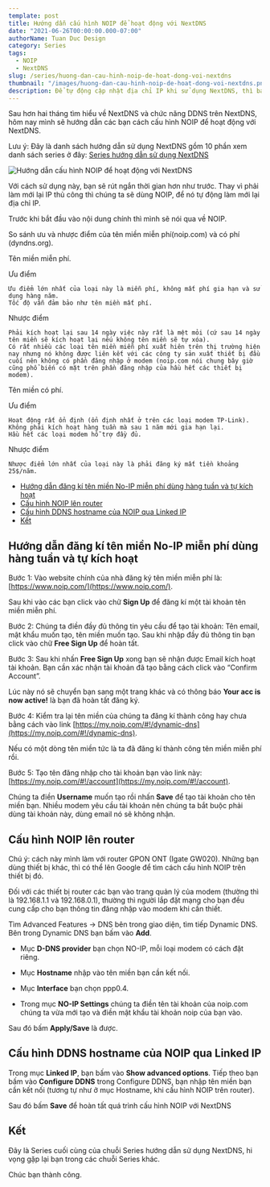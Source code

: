 ```yaml
---
template: post
title: Hướng dẫn cấu hình NOIP để hoạt động với NextDNS
date: "2021-06-26T00:00:00.000-07:00"
authorName: Tuan Duc Design
category: Series
tags:
  - NOIP
  - NextDNS
slug: /series/huong-dan-cau-hinh-noip-de-hoat-dong-voi-nextdns
thumbnail: "/images/huong-dan-cau-hinh-noip-de-hoat-dong-voi-nextdns.png"
description: Để tự động cập nhật địa chỉ IP khi sử dụng NextDNS, thì bạn cần cấu hình DDNS trên cả router và NextDNS.
---
```


Sau hơn hai tháng tìm hiểu về NextDNS và chức năng DDNS trên NextDNS, hôm nay mình sẽ hướng dẫn các bạn cách cấu hình NOIP để hoạt động với NextDNS.

Lưu ý: Đây là danh sách hướng dẫn sử dụng NextDNS gồm 10 phần xem danh sách series ở đây: [Series hướng dẫn sử dụng NextDNS](https://tuanducdesign.com/series-nextdns)

![Hướng dẫn cấu hình NOIP để hoạt động với NextDNS](/images/huong-dan-cau-hinh-noip-de-hoat-dong-voi-nextdns.png)

Với cách sử dụng này, bạn sẽ rút ngắn thời gian hơn như trước. Thay vì phải làm mới lại IP thủ công thì chúng ta sẽ dùng NOIP, để nó tự động làm mới lại địa chỉ IP.

Trước khi bắt đầu vào nội dung chính thì mình sẽ nói qua về NOIP.

So sánh ưu và nhược điểm của tên miền miễn phí(noip.com) và có phí (dyndns.org).

Tên miền miễn phí.

Ưu điểm

    Ưu điểm lớn nhất của loại này là miễn phí, không mất phí gia hạn và sử dụng hàng năm.
    Tốc độ vẫn đảm bảo như tên miền mất phí.

Nhược điểm

    Phải kích hoạt lại sau 14 ngày việc này rất là mệt mỏi (cứ sau 14 ngày tên miền sẽ kích hoạt lại nếu không tên miền sẽ tự xóa).
    Có rất nhiều các loại tên miền miễn phí xuất hiên trên thị trường hiện nay nhưng nó không được liên kết với các công ty sản xuất thiết bị đầu cuối nên không có phần đăng nhập ở modem (noip.com nói chung bây giờ cũng phổ biến có mặt trên phần đăng nhập của hầu hết các thiết bị modem).

Tên miền có phí.

Ưu điểm

    Hoạt động rất ổn định (ổn định nhất ở trên các loại modem TP-Link).
    Không phải kích hoạt hàng tuần mà sau 1 năm mới gia hạn lại.
    Hầu hết các loại modem hỗ trợ đầy đủ.

Nhược điểm

    Nhược điểm lớn nhất của loại này là phải đăng ký mất tiền khoảng 25$/năm.

- [Hướng dẫn đăng kí tên miền No-IP miễn phí dùng hàng tuần và tự kích hoạt](#hướng-dẫn-đăng-kí-tên-miền-no--ip-miễn-phí-dùng-hàng-tuần-và-tự-kích-hoạt)
- [Cấu hình NOIP lên router](#cấu-hình-noip-lên-router)
- [Cấu hình DDNS hostname của NOIP qua Linked IP](#cấu-hình-ddns-hostname-của-noip-qua-linked-ip)
- [Kết](#kết)

## Hướng dẫn đăng kí tên miền No-IP miễn phí dùng hàng tuần và tự kích hoạt

Bước 1: Vào website chính của nhà đăng ký tên miền miễn phí là: [https://www.noip.com/](https://www.noip.com/).

Sau khi vào các bạn click vào chữ **Sign Up** để đăng kí một tài khoản tên miền miễn phí.

Bước 2: Chúng ta điền đầy đủ thông tin yêu cầu để tạo tài khoản: Tên email, mật khẩu muốn tạo, tên miền muốn tạo. Sau khi nhập đầy đủ thông tin bạn click vào chữ **Free Sign Up** để hoàn tất.

Bước 3: Sau khi nhấn **Free Sign Up** xong bạn sẽ nhận được Email kích hoạt tài khoản. Bạn cần xác nhận tài khoản đã tạo bằng cách click vào “Confirm Account”.

Lúc này nó sẽ chuyển bạn sang một trang khác và có thông báo **Your acc is now active!** là bạn đã hoàn tất đăng ký.

Bước 4: Kiểm tra lại tên miền của chúng ta đăng kí thành công hay chưa bằng cách vào link [https://my.noip.com/#!/dynamic-dns](https://my.noip.com/#!/dynamic-dns).

Nếu có một dòng tên miền tức là ta đã đăng kí thành công tên miền miễn phí rồi.

Bước 5: Tạo tên đăng nhập cho tài khoản bạn vào link này: [https://my.noip.com/#!/account](https://my.noip.com/#!/account).

Chúng ta điền **Username** muốn tạo rồi nhấn **Save** để tạo tài khoản cho tên miền bạn. Nhiều modem yêu cầu tài khoản nên chúng ta bắt buộc phải dùng tài khoản này, dùng email nó sẽ không nhận.

## Cấu hình NOIP lên router

Chú ý: cách này mình làm với router GPON ONT (Igate GW020). Những bạn dùng thiết bị khác, thì có thể lên Google để tìm cách cấu hình NOIP trên thiết bị đó.

Đối với các thiết bị router các bạn vào trang quản lý của modem (thường thì là 192.168.1.1 và 192.168.0.1), thường thì người lắp đặt mạng cho bạn đều cung cấp cho bạn thông tin đăng nhập vào modem khi cần thiết.

Tìm Advanced Features → DNS bên trong giao diện, tìm tiếp Dynamic DNS. Bên trong Dynamic DNS bạn bấm vào **Add**.

- Mục **D-DNS provider** bạn chọn NO-IP, mỗi loại modem có cách đặt riêng.

- Mục **Hostname** nhập vào tên miền bạn cần kết nối.

- Mục **Interface** bạn chọn ppp0.4.

- Trong mục **NO-IP Settings** chúng ta điền tên tài khoản của noip.com chúng ta vừa mới tạo và điền mật khẩu tài khoản noip của bạn vào.

Sau đó bấm **Apply/Save** là được.

## Cấu hình DDNS hostname của NOIP qua Linked IP

Trong mục **Linked IP**, bạn bấm vào **Show advanced options**. Tiếp theo bạn bấm vào **Configure DDNS** trong Configure DDNS, bạn nhập tên miền bạn cần kết nối (tương tự như ở mục Hostname, khi cấu hình NOIP trên router).

Sau đó bấm **Save** để hoàn tất quá trình cấu hình NOIP với NextDNS

## Kết

Đây là Series cuối cùng của chuỗi Series hướng dẫn sử dụng NextDNS, hi vọng gặp lại bạn trong các chuỗi Series khác.

Chúc bạn thành công.
